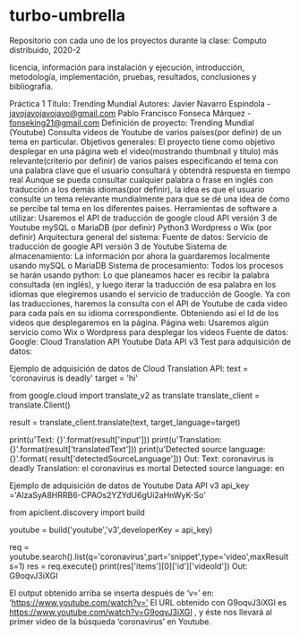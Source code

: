 # turbo-umbrella
Repositorio con cada uno de los proyectos durante la clase: Computo distribuido, 2020-2

licencia, información para instalación y ejecución, introducción, metodología, implementación, pruebas, resultados, conclusiones y bibliografía.

Práctica 1
Título: Trending Mundial
Autores:  Javier Navarro Espindola - javojavojavojavo@gmail.com
          Pablo Francisco Fonseca Márquez - fonseking21@gmail.com
Definición de proyecto:
Trending Mundial (Youtube)
	Consulta videos de Youtube de varios países(por definir) de un tema en particular.
Objetivos generales:
El proyecto tiene como objetivo desplegar en una página web el video(mostrando thumbnail y título) más relevante(criterio por definir) de varios países especificando el tema con una palabra clave que el usuario consultará y obtendrá respuesta en tiempo real
Aunque se pueda consultar cualquier palabra o frase en inglés con traducción a los demás idiomas(por definir), la idea es que el usuario consulte un tema relevante mundialmente para que se dé una idea de ćomo se percibe tal tema en los diferentes paises.
Herramientas de software a utilizar:
Usaremos el API de traducción de google cloud
API versión 3 de Youtube
mySQL o MariaDB (por definir)
Python3
Wordpress o Wix (por definir)
Arquitectura general del sistema:
Fuente de datos:
Servicio de traducción de google
API versión 3 de Youtube
Sistema de almacenamiento:
La información por ahora la guardaremos localmente usando mySQL o MariaDB
Sistema de procesamiento:
Todos los procesos se harán usando python:
Lo que planeamos hacer es recibir la palabra consultada (en inglés), y luego iterar la traducción de esa palabra en los idiomas que elegiremos usando el servicio de traducción de Google. Ya con las traducciones, haremos la consulta con el API de Youtube de cada video para cada país en su idioma correspondiente. Obteniendo así el Id de los videos que desplegaremos en la página.
Página web:
Usaremos algún servicio como Wix o Wordpress para desplegar los videos
Fuente de datos:
Google:
Cloud Translation API
Youtube Data API v3
Test para adquisición de datos:

Ejemplo de adquisición de datos de Cloud Translation API:
text = 'coronavirus is deadly'
target = 'hi'

from google.cloud import translate_v2 as translate
translate_client = translate.Client()

result = translate_client.translate(text, target_language=target)

print(u'Text: {}'.format(result['input']))
print(u'Translation: {}'.format(result['translatedText']))
print(u'Detected source language: {}'.format(
    result['detectedSourceLanguage']))
Out:
Text: coronavirus is deadly
Translation: el coronavirus es mortal
Detected source language: en

Ejemplo de adquisición de datos de Youtube Data API v3
api_key ='AIzaSyA8HRRB6-CPAOs2YZYdU6gUi2aHnWyK-So'

from apiclient.discovery import build

youtube = build('youtube','v3',developerKey = api_key)

req = youtube.search().list(q='coronavirus',part='snippet',type='video',maxResults=1)
res = req.execute()
print(res['items'][0]['id']['videoId'])
Out:
G9oqvJ3iXGI

El output obtenido arriba se inserta después de ‘v=’ en:  ‘https://www.youtube.com/watch?v=’
El URL obtenido con G9oqvJ3iXGI es https://www.youtube.com/watch?v=G9oqvJ3iXGI , y éste nos llevará al primer video de la búsqueda ‘coronavirus’ en Youtube.
